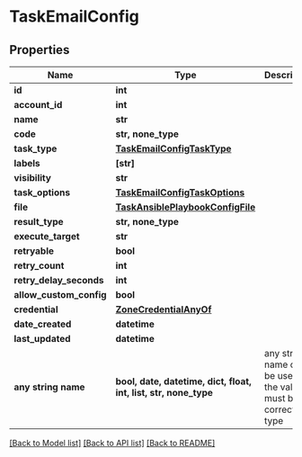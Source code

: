 # TaskEmailConfig


## Properties
Name | Type | Description | Notes
------------ | ------------- | ------------- | -------------
**id** | **int** |  | [optional] 
**account_id** | **int** |  | [optional] 
**name** | **str** |  | [optional] 
**code** | **str, none_type** |  | [optional] 
**task_type** | [**TaskEmailConfigTaskType**](TaskEmailConfigTaskType.md) |  | [optional] 
**labels** | **[str]** |  | [optional] 
**visibility** | **str** |  | [optional] 
**task_options** | [**TaskEmailConfigTaskOptions**](TaskEmailConfigTaskOptions.md) |  | [optional] 
**file** | [**TaskAnsiblePlaybookConfigFile**](TaskAnsiblePlaybookConfigFile.md) |  | [optional] 
**result_type** | **str, none_type** |  | [optional] 
**execute_target** | **str** |  | [optional] 
**retryable** | **bool** |  | [optional] 
**retry_count** | **int** |  | [optional] 
**retry_delay_seconds** | **int** |  | [optional] 
**allow_custom_config** | **bool** |  | [optional] 
**credential** | [**ZoneCredentialAnyOf**](ZoneCredentialAnyOf.md) |  | [optional] 
**date_created** | **datetime** |  | [optional] 
**last_updated** | **datetime** |  | [optional] 
**any string name** | **bool, date, datetime, dict, float, int, list, str, none_type** | any string name can be used but the value must be the correct type | [optional]

[[Back to Model list]](../README.md#documentation-for-models) [[Back to API list]](../README.md#documentation-for-api-endpoints) [[Back to README]](../README.md)


